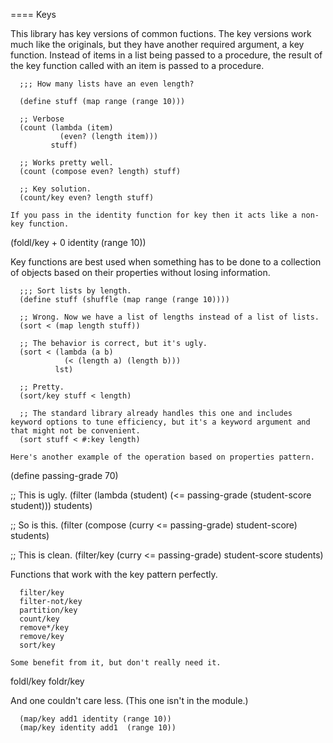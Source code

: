 ====
Keys

This library has key versions of common fuctions. The key versions work much like the originals, but they have another required argument, a key function. Instead of items in a list being passed to a procedure, the result of the key function called with an item is passed to a procedure.

````
  ;;; How many lists have an even length?

  (define stuff (map range (range 10)))

  ;; Verbose
  (count (lambda (item)
           (even? (length item)))
         stuff)

  ;; Works pretty well.
  (count (compose even? length) stuff)

  ;; Key solution.
  (count/key even? length stuff)

If you pass in the identity function for key then it acts like a non-key function.

````
  (foldl/key + 0 identity (range 10))


Key functions are best used when something has to be done to a collection of objects based on their properties without losing information. 
````
  ;;; Sort lists by length.
  (define stuff (shuffle (map range (range 10))))

  ;; Wrong. Now we have a list of lengths instead of a list of lists.
  (sort < (map length stuff))

  ;; The behavior is correct, but it's ugly.
  (sort < (lambda (a b)
            (< (length a) (length b)))
          lst)

  ;; Pretty.
  (sort/key stuff < length)

  ;; The standard library already handles this one and includes keyword options to tune efficiency, but it's a keyword argument and that might not be convenient.
  (sort stuff < #:key length)
  
Here's another example of the operation based on properties pattern.
````
  (define passing-grade 70)

  ;; This is ugly.
  (filter (lambda (student)
            (<= passing-grade (student-score student)))
          students)

  ;; So is this.
  (filter (compose (curry <= passing-grade) student-score)
          students)

  ;; This is clean.
  (filter/key (curry <= passing-grade) student-score students)

Functions that work with the key pattern perfectly.
````
  filter/key
  filter-not/key
  partition/key
  count/key
  remove*/key
  remove/key
  sort/key

Some benefit from it, but don't really need it.
````
  foldl/key
  foldr/key

And one couldn't care less. (This one isn't in the module.)
````
  (map/key add1 identity (range 10))
  (map/key identity add1  (range 10))


